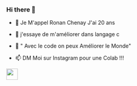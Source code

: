 ### Hi there 👋

- 🌱 Je M'appel Ronan Chenay
     J'ai 20 ans

- 🤔 j'essaye de m'améliorer dans langage c
- 💬 " Avec le code on peux Améliorer le Monde"
- 📫 DM Moi sur Instagram pour une Colab !!!


<div> </div>

<p>
<img width="30" src="https://cdn.jsdelivr.net/gh/devicons/devicon/icons/visualstudio/visualstudio-plain.svg" />
                                                                                                           </p>
